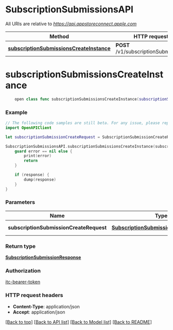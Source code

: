 # SubscriptionSubmissionsAPI

All URIs are relative to *https://api.appstoreconnect.apple.com*

Method | HTTP request | Description
------------- | ------------- | -------------
[**subscriptionSubmissionsCreateInstance**](SubscriptionSubmissionsAPI.md#subscriptionsubmissionscreateinstance) | **POST** /v1/subscriptionSubmissions | 


# **subscriptionSubmissionsCreateInstance**
```swift
    open class func subscriptionSubmissionsCreateInstance(subscriptionSubmissionCreateRequest: SubscriptionSubmissionCreateRequest, completion: @escaping (_ data: SubscriptionSubmissionResponse?, _ error: Error?) -> Void)
```



### Example
```swift
// The following code samples are still beta. For any issue, please report via http://github.com/OpenAPITools/openapi-generator/issues/new
import OpenAPIClient

let subscriptionSubmissionCreateRequest = SubscriptionSubmissionCreateRequest(data: SubscriptionSubmissionCreateRequest_data(type: "type_example", relationships: SubscriptionAppStoreReviewScreenshotCreateRequest_data_relationships(subscription: SubscriptionAppStoreReviewScreenshotCreateRequest_data_relationships_subscription(data: PromotedPurchase_relationships_subscription_data(type: "type_example", id: "id_example"))))) // SubscriptionSubmissionCreateRequest | SubscriptionSubmission representation

SubscriptionSubmissionsAPI.subscriptionSubmissionsCreateInstance(subscriptionSubmissionCreateRequest: subscriptionSubmissionCreateRequest) { (response, error) in
    guard error == nil else {
        print(error)
        return
    }

    if (response) {
        dump(response)
    }
}
```

### Parameters

Name | Type | Description  | Notes
------------- | ------------- | ------------- | -------------
 **subscriptionSubmissionCreateRequest** | [**SubscriptionSubmissionCreateRequest**](SubscriptionSubmissionCreateRequest.md) | SubscriptionSubmission representation | 

### Return type

[**SubscriptionSubmissionResponse**](SubscriptionSubmissionResponse.md)

### Authorization

[itc-bearer-token](../README.md#itc-bearer-token)

### HTTP request headers

 - **Content-Type**: application/json
 - **Accept**: application/json

[[Back to top]](#) [[Back to API list]](../README.md#documentation-for-api-endpoints) [[Back to Model list]](../README.md#documentation-for-models) [[Back to README]](../README.md)

